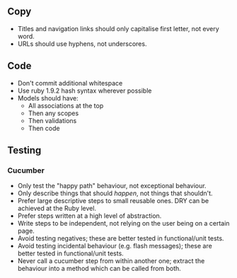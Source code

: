 ## Copy ##

- Titles and navigation links should only capitalise first letter, not every word.
- URLs should use hyphens, not underscores.

## Code ##

- Don't commit additional whitespace
- Use ruby 1.9.2 hash syntax wherever possible
- Models should have:
  - All associations at the top
  - Then any scopes
  - Then validations
  - Then code

## Testing ##

### Cucumber ###

- Only test the "happy path" behaviour, not exceptional behaviour.
- Only describe things that should *happen*, not things that shouldn't.
- Prefer large descriptive steps to small reusable ones.  DRY can be achieved at the Ruby level.
- Prefer steps written at a high level of abstraction.
- Write steps to be independent, not relying on the user being on a certain page.
- Avoid testing negatives; these are better tested in functional/unit tests.
- Avoid testing incidental behaviour (e.g. flash messages); these are better tested in functional/unit tests.
- Never call a cucumber step from within another one; extract the behaviour into a method which can be called from both.
